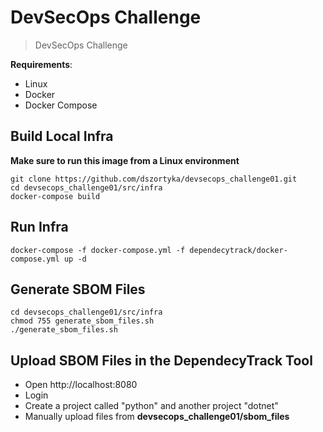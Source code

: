 # DevSecOps Challenge

> DevSecOps Challenge


__Requirements__:
- Linux
- Docker
- Docker Compose


## Build Local Infra

__Make sure to run this image from a Linux environment__

```
git clone https://github.com/dszortyka/devsecops_challenge01.git
cd devsecops_challenge01/src/infra
docker-compose build
```

## Run Infra
```
docker-compose -f docker-compose.yml -f dependecytrack/docker-compose.yml up -d
```

## Generate SBOM Files
```
cd devsecops_challenge01/src/infra
chmod 755 generate_sbom_files.sh
./generate_sbom_files.sh
```

## Upload SBOM Files in the DependecyTrack Tool
* Open http://localhost:8080
* Login
* Create a project called "python" and another project "dotnet"
* Manually upload files from __devsecops_challenge01/sbom_files__
